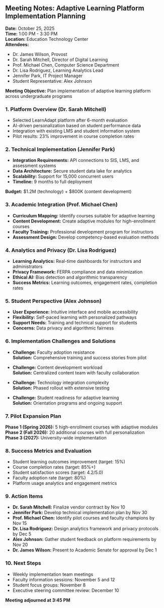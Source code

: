 ## Meeting Notes: Adaptive Learning Platform Implementation Planning

**Date:** October 25, 2025  
**Time:** 1:00 PM - 3:30 PM  
**Location:** Education Technology Center  
**Attendees:**  
- Dr. James Wilson, Provost  
- Dr. Sarah Mitchell, Director of Digital Learning  
- Prof. Michael Chen, Computer Science Department  
- Dr. Lisa Rodriguez, Learning Analytics Lead  
- Jennifer Park, IT Project Manager  
- Student Representative: Alex Johnson  

**Meeting Objective:** Plan implementation of adaptive learning platform across undergraduate programs

### 1. Platform Overview (Dr. Sarah Mitchell)
- Selected LearnAdapt platform after 6-month evaluation
- AI-driven personalization based on student performance data
- Integration with existing LMS and student information system
- Pilot results: 23% improvement in course completion rates

### 2. Technical Implementation (Jennifer Park)
- **Integration Requirements:** API connections to SIS, LMS, and assessment systems
- **Data Architecture:** Secure student data lake for analytics
- **Scalability:** Support for 15,000 concurrent users
- **Timeline:** 9 months to full deployment

**Budget:** $1.2M (technology) + $800K (content development)

### 3. Academic Integration (Prof. Michael Chen)
- **Curriculum Mapping:** Identify courses suitable for adaptive learning
- **Content Development:** Create adaptive modules for high-enrollment courses
- **Faculty Training:** Professional development program for instructors
- **Assessment Design:** Develop competency-based evaluation methods

### 4. Analytics and Privacy (Dr. Lisa Rodriguez)
- **Learning Analytics:** Real-time dashboards for instructors and administrators
- **Privacy Framework:** FERPA compliance and data minimization
- **Ethical AI:** Bias detection and algorithmic transparency
- **Success Metrics:** Learning outcomes, engagement rates, completion rates

### 5. Student Perspective (Alex Johnson)
- **User Experience:** Intuitive interface and mobile accessibility
- **Flexibility:** Self-paced learning with personalized pathways
- **Support Needs:** Training and technical support for students
- **Concerns:** Data privacy and algorithmic fairness

### 6. Implementation Challenges and Solutions
- **Challenge:** Faculty adoption resistance  
  **Solution:** Comprehensive training and success stories from pilot

- **Challenge:** Content development workload  
  **Solution:** Centralized content team with faculty collaboration

- **Challenge:** Technology integration complexity  
  **Solution:** Phased rollout with extensive testing

- **Challenge:** Student readiness for adaptive learning  
  **Solution:** Orientation programs and ongoing support

### 7. Pilot Expansion Plan
**Phase 1 (Spring 2026):** 5 high-enrollment courses with adaptive modules  
**Phase 2 (Fall 2026):** 20 additional courses with full personalization  
**Phase 3 (2027):** University-wide implementation  

### 8. Success Metrics and Evaluation
- Student learning outcomes improvement (target: 15%)
- Course completion rates (target: 85%+)
- Student satisfaction scores (target: 4.2/5.0)
- Faculty adoption rate (target: 80%)
- Platform usage analytics and engagement metrics

### 9. Action Items
- **Dr. Sarah Mitchell:** Finalize vendor contract by Nov 10
- **Jennifer Park:** Develop technical implementation plan by Nov 30
- **Prof. Michael Chen:** Identify pilot courses and faculty champions by Nov 15
- **Dr. Lisa Rodriguez:** Design analytics framework and privacy protocols by Dec 5
- **Alex Johnson:** Gather student feedback on platform requirements by Nov 20
- **Dr. James Wilson:** Present to Academic Senate for approval by Dec 1

### 10. Next Steps
- Weekly implementation team meetings
- Faculty information sessions: November 5 and 12
- Student focus groups: November 8
- Executive steering committee review: December 10

**Meeting adjourned at 3:45 PM**